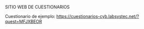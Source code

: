 SITIO WEB DE CUESTIONARIOS

Cuestionario de ejemplo: https://cuestionarios-cyb.labsystec.net/?quest=MFJXBEOR
